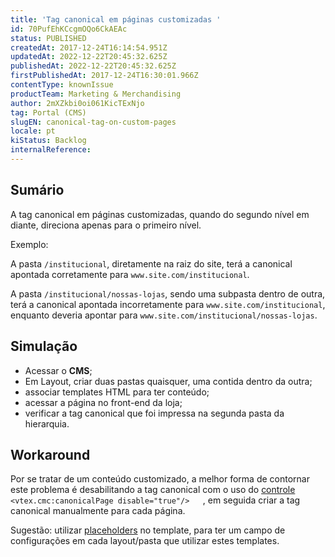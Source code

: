 ```yaml
---
title: 'Tag canonical em páginas customizadas '
id: 70PufEhKCcgmOQo6CkAEAc
status: PUBLISHED
createdAt: 2017-12-24T16:14:54.951Z
updatedAt: 2022-12-22T20:45:32.625Z
publishedAt: 2022-12-22T20:45:32.625Z
firstPublishedAt: 2017-12-24T16:30:01.966Z
contentType: knownIssue
productTeam: Marketing & Merchandising
author: 2mXZkbi0oi061KicTExNjo
tag: Portal (CMS)
slugEN: canonical-tag-on-custom-pages
locale: pt
kiStatus: Backlog
internalReference: 
---
```


## Sumário

A tag canonical em páginas customizadas, quando do segundo nível em diante, direciona apenas para o primeiro nível.

Exemplo:

A pasta `/institucional`, diretamente na raiz do site, terá a canonical apontada corretamente para `www.site.com/institucional`.

A pasta `/institucional/nossas-lojas`, sendo uma subpasta dentro de outra, terá a canonical apontada incorretamente para `www.site.com/institucional`, enquanto deveria apontar para `www.site.com/institucional/nossas-lojas`.

## Simulação

- Acessar o __CMS__;
- Em Layout, criar duas pastas quaisquer, uma contida dentro da outra;
- associar templates HTML para ter conteúdo;
- acessar a página no front-end da loja;
- verificar a tag canonical que foi impressa na segunda pasta da hierarquia.

## Workaround

Por se tratar de um conteúdo customizado, a melhor forma de contornar este problema é desabilitando a tag canonical com o uso do [controle](http://help.vtex.com/pt/tutorial/lista-de-controles-para-templates) `<vtex.cmc:canonicalPage disable="true"/>	`, em seguida criar a tag canonical manualmente para cada página.

Sugestão: utilizar [placeholders](http://help.vtex.com/pt/tutorial/como-personalizar-uma-pagina-usando-placeholder) no template, para ter um campo de configurações em cada layout/pasta que utilizar estes templates.

